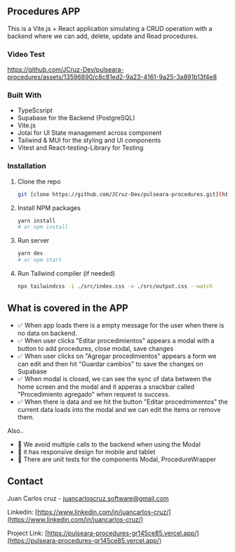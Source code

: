  ## Procedures APP
 This is a Vite.js + React application simulating a CRUD operation with a backend where we can add, delete, update and Read procedures.

### Video Test

https://github.com/JCruz-Dev/pulseara-procedures/assets/13596890/c8c81ed2-9a23-4161-9a25-3a891b13f4e8

### Built With

- TypeScsript
- Supabase for the Backend (PostgreSQL)
- Vite.js
- Jotai for UI State management across component
- Tailwind & MUI for the styling and UI components
- Vitest and React-testing-Library for Testing

### Installation

1. Clone the repo
   ```sh
   git [clone https://github.com/JCruz-Dev/pulseara-procedures.git](https://github.com/JCruz-Dev/pulseara-procedures.git)
   ```
2. Install NPM packages
   ```sh
   yarn install
   # or npm install
   ```
3. Run server
   ```sh
   yarn dev
   # or npm start
   ```
4. Run Tailwind compiler (if needed)
   ```sh
   npx tailwindcss -i ./src/index.css -o ./src/output.css --watch
   ```
   <!-- USAGE EXAMPLES -->
## What is covered in the APP

- ✅ When app loads there is a empty message for the user when there is no data on backend.
- ✅ When user clicks "Editar procedimientos" appears a modal with a button to add procedures, close modal, save changes 
- ✅ When user clicks on "Agregar procedimientos" appears a form we can edit and then hit "Guardar cambios" to save the changes on Supabase
- ✅ When modal is closed, we can see the sync of data between the home screen and the modal and it apperas a snackbar called "Procedimiento agregado" when request is success.
- ✅ When there is data and we hit the button "Editar procedmimentos" the current data loads into the modal and we can edit the items or remove them.

Also..
- 🎯 We avoid multiple calls to the backend when using the Modal
- 🎯 it has responsive design for mobile and tablet
- 🎯 There are unit tests for the components Modal, ProcedureWrapper

## Contact

Juan Carlos cruz - juancarloscruz.software@gmail.com

Linkedin: [https://www.linkedin.com/in/juancarlos-cruz/](https://www.linkedin.com/in/juancarlos-cruz/)

Project Link: [https://pulseara-procedures-gr145ce85.vercel.app/](https://pulseara-procedures-gr145ce85.vercel.app/)
